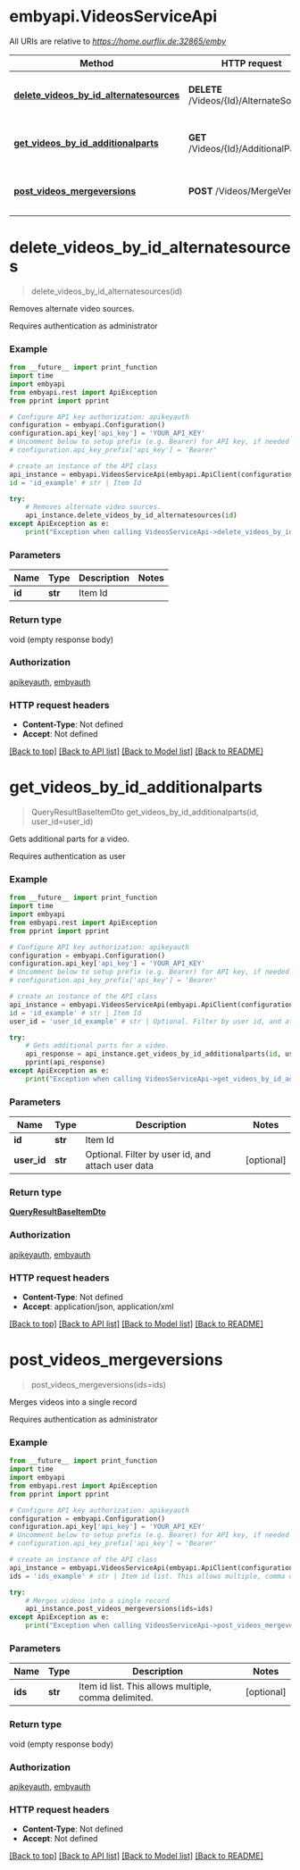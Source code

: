 # embyapi.VideosServiceApi

All URIs are relative to *https://home.ourflix.de:32865/emby*

Method | HTTP request | Description
------------- | ------------- | -------------
[**delete_videos_by_id_alternatesources**](VideosServiceApi.md#delete_videos_by_id_alternatesources) | **DELETE** /Videos/{Id}/AlternateSources | Removes alternate video sources.
[**get_videos_by_id_additionalparts**](VideosServiceApi.md#get_videos_by_id_additionalparts) | **GET** /Videos/{Id}/AdditionalParts | Gets additional parts for a video.
[**post_videos_mergeversions**](VideosServiceApi.md#post_videos_mergeversions) | **POST** /Videos/MergeVersions | Merges videos into a single record

# **delete_videos_by_id_alternatesources**
> delete_videos_by_id_alternatesources(id)

Removes alternate video sources.

Requires authentication as administrator

### Example
```python
from __future__ import print_function
import time
import embyapi
from embyapi.rest import ApiException
from pprint import pprint

# Configure API key authorization: apikeyauth
configuration = embyapi.Configuration()
configuration.api_key['api_key'] = 'YOUR_API_KEY'
# Uncomment below to setup prefix (e.g. Bearer) for API key, if needed
# configuration.api_key_prefix['api_key'] = 'Bearer'

# create an instance of the API class
api_instance = embyapi.VideosServiceApi(embyapi.ApiClient(configuration))
id = 'id_example' # str | Item Id

try:
    # Removes alternate video sources.
    api_instance.delete_videos_by_id_alternatesources(id)
except ApiException as e:
    print("Exception when calling VideosServiceApi->delete_videos_by_id_alternatesources: %s\n" % e)
```

### Parameters

Name | Type | Description  | Notes
------------- | ------------- | ------------- | -------------
 **id** | **str**| Item Id | 

### Return type

void (empty response body)

### Authorization

[apikeyauth](../README.md#apikeyauth), [embyauth](../README.md#embyauth)

### HTTP request headers

 - **Content-Type**: Not defined
 - **Accept**: Not defined

[[Back to top]](#) [[Back to API list]](../README.md#documentation-for-api-endpoints) [[Back to Model list]](../README.md#documentation-for-models) [[Back to README]](../README.md)

# **get_videos_by_id_additionalparts**
> QueryResultBaseItemDto get_videos_by_id_additionalparts(id, user_id=user_id)

Gets additional parts for a video.

Requires authentication as user

### Example
```python
from __future__ import print_function
import time
import embyapi
from embyapi.rest import ApiException
from pprint import pprint

# Configure API key authorization: apikeyauth
configuration = embyapi.Configuration()
configuration.api_key['api_key'] = 'YOUR_API_KEY'
# Uncomment below to setup prefix (e.g. Bearer) for API key, if needed
# configuration.api_key_prefix['api_key'] = 'Bearer'

# create an instance of the API class
api_instance = embyapi.VideosServiceApi(embyapi.ApiClient(configuration))
id = 'id_example' # str | Item Id
user_id = 'user_id_example' # str | Optional. Filter by user id, and attach user data (optional)

try:
    # Gets additional parts for a video.
    api_response = api_instance.get_videos_by_id_additionalparts(id, user_id=user_id)
    pprint(api_response)
except ApiException as e:
    print("Exception when calling VideosServiceApi->get_videos_by_id_additionalparts: %s\n" % e)
```

### Parameters

Name | Type | Description  | Notes
------------- | ------------- | ------------- | -------------
 **id** | **str**| Item Id | 
 **user_id** | **str**| Optional. Filter by user id, and attach user data | [optional] 

### Return type

[**QueryResultBaseItemDto**](QueryResultBaseItemDto.md)

### Authorization

[apikeyauth](../README.md#apikeyauth), [embyauth](../README.md#embyauth)

### HTTP request headers

 - **Content-Type**: Not defined
 - **Accept**: application/json, application/xml

[[Back to top]](#) [[Back to API list]](../README.md#documentation-for-api-endpoints) [[Back to Model list]](../README.md#documentation-for-models) [[Back to README]](../README.md)

# **post_videos_mergeversions**
> post_videos_mergeversions(ids=ids)

Merges videos into a single record

Requires authentication as administrator

### Example
```python
from __future__ import print_function
import time
import embyapi
from embyapi.rest import ApiException
from pprint import pprint

# Configure API key authorization: apikeyauth
configuration = embyapi.Configuration()
configuration.api_key['api_key'] = 'YOUR_API_KEY'
# Uncomment below to setup prefix (e.g. Bearer) for API key, if needed
# configuration.api_key_prefix['api_key'] = 'Bearer'

# create an instance of the API class
api_instance = embyapi.VideosServiceApi(embyapi.ApiClient(configuration))
ids = 'ids_example' # str | Item id list. This allows multiple, comma delimited. (optional)

try:
    # Merges videos into a single record
    api_instance.post_videos_mergeversions(ids=ids)
except ApiException as e:
    print("Exception when calling VideosServiceApi->post_videos_mergeversions: %s\n" % e)
```

### Parameters

Name | Type | Description  | Notes
------------- | ------------- | ------------- | -------------
 **ids** | **str**| Item id list. This allows multiple, comma delimited. | [optional] 

### Return type

void (empty response body)

### Authorization

[apikeyauth](../README.md#apikeyauth), [embyauth](../README.md#embyauth)

### HTTP request headers

 - **Content-Type**: Not defined
 - **Accept**: Not defined

[[Back to top]](#) [[Back to API list]](../README.md#documentation-for-api-endpoints) [[Back to Model list]](../README.md#documentation-for-models) [[Back to README]](../README.md)

